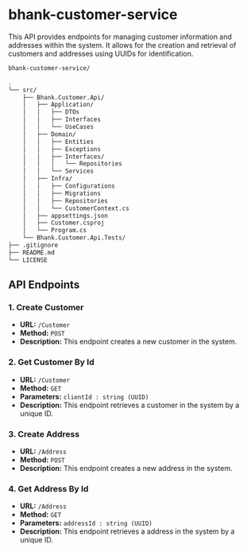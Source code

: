 # bhank-customer-service

This API provides endpoints for managing customer information and addresses within the system. It allows for the creation and retrieval of customers and addresses using UUIDs for identification.

```bash
bhank-customer-service/

.
└── src/
    ├── Bhank.Customer.Api/
    │   ├── Application/
    │   │   ├── DTOs
    │   │   ├── Interfaces
    │   │   └── UseCases
    │   ├── Domain/
    │   │   ├── Entities
    │   │   ├── Exceptions
    │   │   ├── Interfaces/
    │   │   │   └── Repositories
    │   │   └── Services
    │   ├── Infra/
    │   │   ├── Configurations
    │   │   ├── Migrations
    │   │   ├── Repositories
    │   │   └── CustomerContext.cs
    │   ├── appsettings.json
    │   ├── Customer.csproj
    │   └── Program.cs
    └── Bhank.Customer.Api.Tests/
├── .gitignore
├── README.md
└── LICENSE
```

## API Endpoints

### 1. Create Customer

- **URL:** `/Customer`
- **Method:** `POST`
- **Description:** This endpoint creates a new customer in the system.

### 2. Get Customer By Id

- **URL:** `/Customer`
- **Method:** `GET`
- **Parameters:** `clientId : string (UUID)`
- **Description:** This endpoint retrieves a customer in the system by a unique ID.

### 3. Create Address

- **URL:** `/Address`
- **Method:** `POST`
- **Description:** This endpoint creates a new address in the system.

### 4. Get Address By Id

- **URL:** `/Address`
- **Method:** `GET`
- **Parameters:** `addressId : string (UUID)`
- **Description:** This endpoint retrieves a address in the system by a unique ID.
